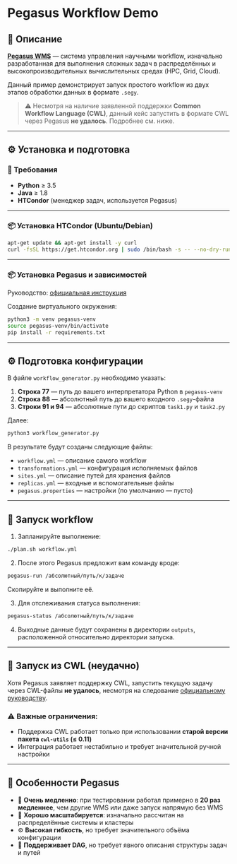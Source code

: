 # Pegasus Workflow Demo

## 🧩 Описание

[**Pegasus WMS**](https://pegasus.isi.edu) — система управления научными workflow, изначально разработанная для выполнения сложных задач в распределённых и высокопроизводительных вычислительных средах (HPC, Grid, Cloud). 

Данный пример демонстрирует запуск простого workflow из двух этапов обработки данных в формате `.segy`.

> ⚠️ Несмотря на наличие заявленной поддержки **Common Workflow Language (CWL)**, данный кейс запустить в формате CWL через Pegasus **не удалось**. Подробнее см. ниже.

---

## ⚙️ Установка и подготовка

### 🔧 Требования
- **Python** ≥ 3.5  
- **Java** ≥ 1.8  
- **HTCondor** (менеджер задач, используется Pegasus)

---

### 📦 Установка HTCondor (Ubuntu/Debian)
```bash
apt-get update && apt-get install -y curl
curl -fsSL https://get.htcondor.org | sudo /bin/bash -s -- --no-dry-run
```

---

### 📦 Установка Pegasus и зависимостей
Руководство: [официальная инструкция](https://pegasus.isi.edu/documentation/user-guide/installation.html)

Создание виртуального окружения:
```bash
python3 -m venv pegasus-venv
source pegasus-venv/bin/activate
pip install -r requirements.txt
```

---

## ⚙️ Подготовка конфигурации

В файле `workflow_generator.py` необходимо указать:

1. **Строка 77** — путь до вашего интерпретатора Python в `pegasus-venv`  
2. **Строка 88** — абсолютный путь до вашего входного `.segy`-файла  
3. **Строки 91 и 94** — абсолютные пути до скриптов `task1.py` и `task2.py`

Далее:
```bash
python3 workflow_generator.py
```

В результате будут созданы следующие файлы:

- `workflow.yml` — описание самого workflow
- `transformations.yml` — конфигурация исполняемых файлов
- `sites.yml` — описание путей для хранения файлов
- `replicas.yml` — входные и вспомогательные файлы
- `pegasus.properties` — настройки (по умолчанию — пусто)

---

## 🚀 Запуск workflow

1. Запланируйте выполнение:
```bash
./plan.sh workflow.yml
```

2. После этого Pegasus предложит вам команду вроде:
```bash
pegasus-run /абсолютный/путь/к/задаче
```
Скопируйте и выполните её.

3. Для отслеживания статуса выполнения:
```bash
pegasus-status /абсолютный/путь/к/задаче
```

4. Выходные данные будут сохранены в директории `outputs`, расположенной относительно директории запуска.

---

## 🧪 Запуск из CWL (неудачно)

Хотя Pegasus заявляет поддержку CWL, запустить текущую задачу через CWL-файлы **не удалось**, несмотря на следование [официальному руководству](https://pegasus.isi.edu/documentation/reference-guide/cwl-support.html).

### ⚠️ Важные ограничения:
- Поддержка CWL работает только при использовании **старой версии пакета `cwl-utils` (≤ 0.11)**
- Интеграция работает нестабильно и требует значительной ручной настройки

---

## 🧩 Особенности Pegasus

- 🐢 **Очень медленно**: при тестировании работал примерно в **20 раз медленнее**, чем другие WMS или даже запуск напрямую без WMS
- 💾 **Хорошо масштабируется**: изначально рассчитан на распределённые системы и кластеры
- ⚙️ **Высокая гибкость**, но требует значительного объёма конфигурации
- 🧱 **Поддерживает DAG**, но требует явного описания структуры задач и путей
